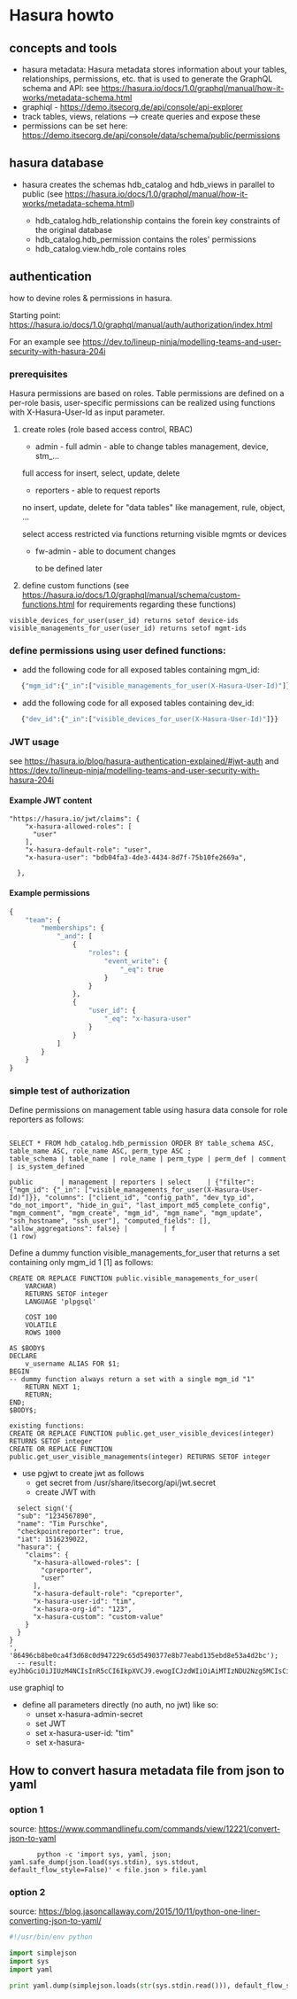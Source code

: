 # Hasura howto

## concepts and tools

- hasura metadata: Hasura metadata stores information about your tables, relationships, permissions, etc. that is used to generate the GraphQL schema and API: see <https://hasura.io/docs/1.0/graphql/manual/how-it-works/metadata-schema.html>
- graphiql - <https://demo.itsecorg.de/api/console/api-explorer>
- track tables, views, relations --> create queries and expose these
- permissions can be set here: <https://demo.itsecorg.de/api/console/data/schema/public/permissions>

## hasura database

- hasura creates the schemas hdb_catalog and hdb_views in parallel to public (see <https://hasura.io/docs/1.0/graphql/manual/how-it-works/metadata-schema.html>)

  - hdb_catalog.hdb_relationship contains the forein key constraints of the original database
  - hdb_catalog.hdb_permission contains the roles' permissions
  - hdb_catalog.view.hdb_role contains roles

## authentication
how to devine roles & permissions in hasura.

Starting point: https://hasura.io/docs/1.0/graphql/manual/auth/authorization/index.html

For an example see <https://dev.to/lineup-ninja/modelling-teams-and-user-security-with-hasura-204i>

### prerequisites
Hasura permissions are based on roles. Table permissions are defined on a per-role basis, user-specific permissions can be realized using functions with X-Hasura-User-Id as input parameter.


1) create roles (role based access control, RBAC)
     - admin - full admin - able to change tables management, device, stm_...
     
      full access for insert, select, update, delete
     - reporters - able to request reports
     
      no  insert, update, delete for "data tables" like management, rule, object, ...
      
      select access restricted via functions returning visible mgmts or devices
      
    - fw-admin - able to document changes
    
      to be defined later

2) define custom functions (see <https://hasura.io/docs/1.0/graphql/manual/schema/custom-functions.html> for requirements regarding these functions)
~~~console
visible_devices_for_user(user_id) returns setof device-ids
visible_managements_for_user(user_id) returns setof mgmt-ids
~~~
### define permissions using user defined functions:
- add the following code for all exposed tables containing mgm_id:
~~~graphql
   {"mgm_id":{"_in":["visible_managements_for_user(X-Hasura-User-Id)"]}}
~~~
- add the following code for all exposed tables containing dev_id:
~~~graphql
   {"dev_id":{"_in":["visible_devices_for_user(X-Hasura-User-Id)"]}}
~~~

### JWT usage
see <https://hasura.io/blog/hasura-authentication-explained/#jwt-auth> and <https://dev.to/lineup-ninja/modelling-teams-and-user-security-with-hasura-204i>

#### Example JWT content
~~~console
"https://hasura.io/jwt/claims": {
    "x-hasura-allowed-roles": [
      "user"
    ],
    "x-hasura-default-role": "user",
    "x-hasura-user": "bdb04fa3-4de3-4434-8d7f-75b10fe2669a",

  },
~~~

#### Example permissions
~~~graphql
{
    "team": {
        "memberships": {
            "_and": [
                {
                    "roles": {
                        "event_write": {
                            "_eq": true
                        }
                    }
                },
                {
                    "user_id": {
                        "_eq": "x-hasura-user"
                    }
                }
            ]
        }
    }
}
~~~

### simple test of authorization

Define permissions on management table using hasura data console for role reporters as follows:

~~~console

SELECT * FROM hdb_catalog.hdb_permission ORDER BY table_schema ASC, table_name ASC, role_name ASC, perm_type ASC ;
table_schema | table_name | role_name | perm_type | perm_def | comment | is_system_defined 

public       | management | reporters | select    | {"filter": {"mgm_id": {"_in": ["visible_managements_for_user(X-Hasura-User-Id)"]}}, "columns": ["client_id", "config_path", "dev_typ_id", "do_not_import", "hide_in_gui", "last_import_md5_complete_config", "mgm_comment", "mgm_create", "mgm_id", "mgm_name", "mgm_update", "ssh_hostname", "ssh_user"], "computed_fields": [], "allow_aggregations": false} |         | f
(1 row)
~~~

Define a dummy function visible_managements_for_user that returns a set containing only mgm_id 1 [1] as follows:
~~~plpgsql
CREATE OR REPLACE FUNCTION public.visible_managements_for_user(
	VARCHAR)
    RETURNS SETOF integer 
    LANGUAGE 'plpgsql'

    COST 100
    VOLATILE 
    ROWS 1000

AS $BODY$
DECLARE
	v_username ALIAS FOR $1;
BEGIN
-- dummy function always return a set with a single mgm_id "1"
    RETURN NEXT 1;
	RETURN;
END;
$BODY$;

existing functions:
CREATE OR REPLACE FUNCTION public.get_user_visible_devices(integer) RETURNS SETOF integer
CREATE OR REPLACE FUNCTION public.get_user_visible_managements(integer) RETURNS SETOF integer 
~~~
- use pgjwt to create jwt as follows
  - get secret from /usr/share/itsecorg/api/jwt.secret
  - create JWT with
~~~pgsql
  select sign('{
  "sub": "1234567890",
  "name": "Tim Purschke",
  "checkpointreporter": true,
  "iat": 1516239022,
  "hasura": {
    "claims": {
      "x-hasura-allowed-roles": [
        "cpreporter",
        "user"
      ],
      "x-hasura-default-role": "cpreporter",
      "x-hasura-user-id": "tim",
      "x-hasura-org-id": "123",
      "x-hasura-custom": "custom-value"
    }
  }
}
', '86496cb8be0ca4f3d68c0d947229c65d5490377e8b77eabd135ebd8e53a4d2bc');
  -- result: eyJhbGciOiJIUzM4NCIsInR5cCI6IkpXVCJ9.ewogICJzdWIiOiAiMTIzNDU2Nzg5MCIsCiAgIm5hbWUiOiAiVGltIFB1cnNjaGtlIiwKICAiY2hlY2twb2ludHJlcG9ydGVyIjogdHJ1ZSwKICAiaWF0IjogMTUxNjIzOTAyMiwKICAiaGFzdXJhIjogewogICAgImNsYWltcyI6IHsKICAgICAgIngtaGFzdXJhLWFsbG93ZWQtcm9sZXMiOiBbCiAgICAgICAgImNwcmVwb3J0ZXIiLAogICAgICAgICJ1c2VyIgogICAgICBdLAogICAgICAieC1oYXN1cmEtZGVmYXVsdC1yb2xlIjogImNwcmVwb3J0ZXIiLAogICAgICAieC1oYXN1cmEtdXNlci1pZCI6ICJ0aW0iLAogICAgICAieC1oYXN1cmEtb3JnLWlkIjogIjEyMyIsCiAgICAgICJ4LWhhc3VyYS1jdXN0b20iOiAiY3VzdG9tLXZhbHVlIgogICAgfQogIH0KfQo.7H13UhdSffuAhsHLLYZnvX4MkRhpYt7MQvSXif0VwGBLsDGWadBeQtjiibfVGDev
~~~

use graphiql to
- define all parameters directly (no auth, no jwt) like so:
  - unset x-hasura-admin-secret
  - set JWT
  - set x-hasura-user-id: "tim"
  - set x-hasura-


## How to convert hasura metadata file from json to yaml

### option 1
source: <https://www.commandlinefu.com/commands/view/12221/convert-json-to-yaml>

~~~console
       python -c 'import sys, yaml, json; yaml.safe_dump(json.load(sys.stdin), sys.stdout, default_flow_style=False)' < file.json > file.yaml
~~~

### option 2
source: <https://blog.jasoncallaway.com/2015/10/11/python-one-liner-converting-json-to-yaml/>

```python
#!/usr/bin/env python

import simplejson
import sys
import yaml

print yaml.dump(simplejson.loads(str(sys.stdin.read())), default_flow_style=False)
```
